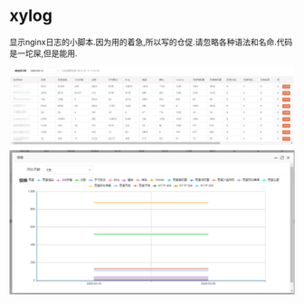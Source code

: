 # xylog
显示nginx日志的小脚本.因为用的着急,所以写的仓促.请忽略各种语法和名命.代码是一坨屎,但是能用.


![Image text](https://github.com/xiaoyaoking/xylog/blob/master/%E5%88%97%E8%A1%A8.jpg?raw=true)
![Image text](https://github.com/xiaoyaoking/xylog/blob/master/%E5%9B%BE%E8%A1%A8.png?raw=true)
